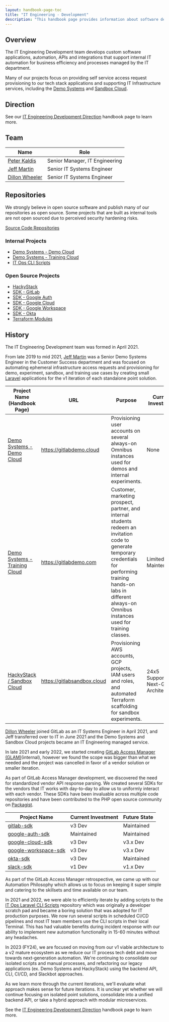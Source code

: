 ```yaml
---
layout: handbook-page-toc
title: "IT Engineering - Development"
description: "This handbook page provides information about software development in the IT Engineering sub-department."
---
```


## Overview

The IT Engineering Development team develops custom software applications, automation, APIs and integrations that support internal IT automation for business efficiency and processes managed by the IT department.

Many of our projects focus on providing self service access request provisioning to our tech stack applications and supporting IT Infrastructure services, including the [Demo Systems](/handbook/customer-success/demo-systems) and [Sandbox Cloud](/handbook/infrastructure-standards/realms/sandbox).

## Direction

See our [IT Engineering Development Direction](/handbook/it/engineering/dev/direction) handbook page to learn more.

## Team

| Name                                                                        | Role                              |
|-----------------------------------------------------------------------------|-----------------------------------|
| [Peter Kaldis](https://about.gitlab.com/company/team/#pkaldis)              | Senior Manager, IT Engineering    |
| [Jeff Martin](https://about.gitlab.com/company/team/#jeffersonmartin)       | Senior IT Systems Engineer        |
| [Dillon Wheeler](https://about.gitlab.com/company/team/#dillonwheeler)      | Senior IT Systems Engineer        |

## Repositories

We strongly believe in open source software and publish many of our repositories as open source. Some projects that are built as internal tools are not open sourced due to perceived security hardening risks.

[Source Code Repositories](https://gitlab.com/gitlab-it)

### Internal Projects

- [Demo Systems - Demo Cloud](https://gitlab.com/gitlab-com/business-technology/engineering/tools/gitlabdemo-cloud-app)
- [Demo Systems - Training Cloud](https://gitlab.com/gitlab-com/business-technology/engineering/tools/gitlabdemo-com-app)
- [IT Ops CLI Scripts](https://gitlab.com/gitlab-com/business-technology/engineering/tools/it-ops-laravel-cli-scripts)

### Open Source Projects

- [HackyStack](https://gitlab.com/gitlab-com/business-technology/engineering/tools/hackystack)
- [SDK - GitLab](https://gitlab.com/gitlab-it/gitlab-sdk)
- [SDK - Google Auth](https://gitlab.com/gitlab-it/google-auth-sdk)
- [SDK - Google Cloud](https://gitlab.com/gitlab-it/google-cloud-sdk)
- [SDK - Google Workspace](https://gitlab.com/gitlab-it/google-workspace-sdk)
- [SDK - Okta](https://gitlab.com/gitlab-it/okta-sdk)
- [Terraform Modules](https://gitlab.com/gitlab-com/sandbox-cloud/terraform-modules)

## History

The IT Engineering Development team was formed in April 2021.

From late 2019 to mid 2021, [Jeff Martin](https://gitlab.com/jeffersonmartin) was a Senior Demo Systems Engineer in the Customer Success department and was focused on automating ephemeral infrastructure access requests and provisioning for demo, experiment, sandbox, and training use cases by creating small [Laravel](https://laravel.com/docs) applications for the v1 iteration of each standalone point solution.

| Project Name (Handbook Page)                                                                                               | URL                         | Purpose                                                                                                                                                                                                                            | Current Investment                  | Future State                                    |
| -------------------------------------------------------------------------------------------------------------------------- | --------------------------- | ---------------------------------------------------------------------------------------------------------------------------------------------------------------------------------------------------------------------------------- | ----------------------------------- | ----------------------------------------------- |
| [Demo Systems - Demo Cloud](https://about.gitlab.com/handbook/customer-success/demo-systems/)                              | https://gitlabdemo.cloud    | Provisioning user accounts on several always-on Omnibus instances used for demos and internal experiments.                                                                                                                         | None                                | Replace with Archie                             |
| [Demo Systems - Training Cloud](https://about.gitlab.com/handbook/customer-success/demo-systems/#invitation-code-creation) | https://gitlabdemo.com      | Customer, marketing prospect, partner, and internal students redeem an invitation code to generate temporary credentials for performing training hands-on labs in different always-on Omnibus instances used for training classes. | Limited Maintenance                 | Rewrite for GitLab.com and Instruqt Integration |
| [HackyStack / Sandbox Cloud](https://about.gitlab.com/handbook/infrastructure-standards/realms/sandbox/)                   | https://gitlabsandbox.cloud | Provisioning AWS accounts, GCP projects, IAM users and roles, and automated Terraform scaffolding for sandbox experiments.                                                                                                         | 24x5 Support, Next-Gen Architecture | Discovery in Progress                           |

[Dillon Wheeler](https://gitlab.com/dillonwheeler) joined GitLab as an IT Systems Engineer in April 2021, and Jeff transferred over to IT in June 2021 and the Demo Systems and Sandbox Cloud projects became an IT Engineering managed service.

In late 2021 and early 2022, we started creating [GitLab Access Manager (GLAM)](https://docs.google.com/presentation/d/1j54otOxYwng33WA2UKbRaGoyE5bw9cAv3Jm02l4XFMM/edit#slide=id.g123a13deda8_0_405)(internal), however we found the scope was bigger than what we needed and the project was cancelled in favor of a vendor solution or smaller iteration.

As part of GitLab Access Manager development, we discovered the need for standardized vendor API response parsing. We created several SDKs for the vendors that IT works with day-to-day to allow us to uniformly interact with each vendor. These SDKs have been invaluable across multiple code repositories and have been contributed to the PHP open source community on [Packagist](https://packagist.org/packages/gitlab-it/).

| Project Name                                                              | Current Investment | Future State |
| ------------------------------------------------------------------------- | ------------------ | ------------ |
| [gitlab-sdk](https://gitlab.com/gitlab-it/gitlab-sdk)                     | v3 Dev             | Maintained   |
| [google-auth-sdk](https://gitlab.com/gitlab-it/google-auth-sdk)           | Maintained         | Maintained   |
| [google-cloud-sdk](https://gitlab.com/gitlab-it/google-cloud-sdk)         | v3 Dev             | v3.x Dev     |
| [google-workspace-sdk](https://gitlab.com/gitlab-it/google-workspace-sdk) | v3 Dev             | v3.x Dev     |
| [okta-sdk](https://gitlab.com/gitlab-it/okta-sdk)                         | v3 Dev             | Maintained   |
| [slack-sdk](https://gitlab.com/gitlab-it/slack-sdk)                       | v1 Dev             | v1.x Dev     |

As part of the GitLab Access Manager retrospective, we came up with our Automation Philosophy which allows us to focus on keeping it super simple and catering to the skillsets and time available on our team.

In 2021 and 2022, we were able to efficiently iterate by adding scripts to the [IT Ops Laravel CLI Scripts](https://gitlab.com/gitlab-com/business-technology/engineering/tools/it-ops-laravel-cli-scripts) repository which was originally a developer scratch pad and became a boring solution that was adopted for IT production purposes. We now run several scripts in scheduled CI/CD pipelines and most IT team members use the CLI scripts in their local Terminal. This has had valuable benefits during incident response with our ability to implement new automation functionality in 15-60 minutes without any headaches.

In 2023 (FY24), we are focused on moving from our v1 viable architecture to a v2 mature ecosystem as we reduce our IT process tech debt and move towards next-generation automation. We're continuing to consolidate our isolated scripts and manual processes, and refactoring our legacy applications (ex. Demo Systems and HackyStack) using the backend API, CLI, CI/CD, and Slackbot approaches.

As we learn more through the current iterations, we'll evaluate what approach makes sense for future iterations. It is unclear yet whether we will continue focusing on isolated point solutions, consolidate into a unified backend API, or take a hybrid approach with modular microservices.

See the [IT Engineering Development Direction](/handbook/it/engineering/dev/direction) handbook page to learn more.
